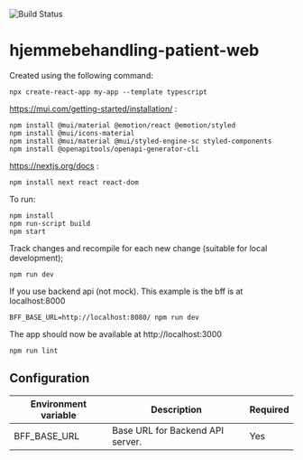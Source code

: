 ![Build Status](https://github.com/KvalitetsIT/hjemmebehandling-patient-web/workflows/CICD/badge.svg)
# hjemmebehandling-patient-web

Created using the following command:

```
npx create-react-app my-app --template typescript
```

https://mui.com/getting-started/installation/ :
```
npm install @mui/material @emotion/react @emotion/styled
npm install @mui/icons-material
npm install @mui/material @mui/styled-engine-sc styled-components
npm install @openapitools/openapi-generator-cli
```

https://nextjs.org/docs :
```
npm install next react react-dom
```

To run:
```
npm install
npm run-script build
npm start
```

Track changes and recompile for each new change (suitable for local development);
```
npm run dev
```
If you use backend api (not mock). This example is the bff is at localhost:8000 
```
BFF_BASE_URL=http://localhost:8080/ npm run dev
```

The app should now be available at http://localhost:3000

```
npm run lint
```

## Configuration

| Environment variable | Description | Required |
|----------------------|-------------|---------- |
| BFF_BASE_URL | Base URL for Backend API server. | Yes |
